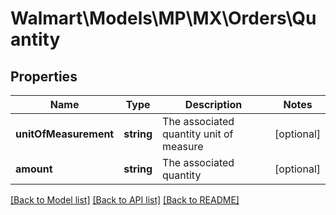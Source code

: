 # Walmart\Models\MP\MX\Orders\Quantity

## Properties

Name | Type | Description | Notes
------------ | ------------- | ------------- | -------------
**unitOfMeasurement** | **string** | The associated quantity unit of measure | [optional]
**amount** | **string** | The associated quantity | [optional]


[[Back to Model list]](./) [[Back to API list]](../../../../../README.md#supported-apis) [[Back to README]](../../../../../README.md)

